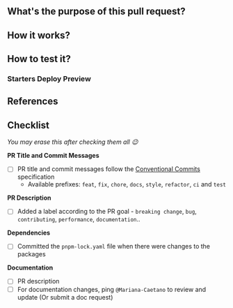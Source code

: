 ## What's the purpose of this pull request?

<!--- Considering the context, what is the problem we'll solve? Where in VTEX's big picture our issue fits in? Write a tweet about the context and the problem itself. --->

## How it works?

<!--- Tell us the role of the new feature, or component, in its context. Provide details about what you have implemented and screenshots if applicable.  --->

## How to test it?

<!--- Describe the steps with bullet points. Is there any external link that can be used to better test it or an example? --->

### Starters Deploy Preview

<!--- Add a link to a deploy preview from `starter.store` with this branch being used. --->

<!--- Tip: You can get an installable version of this branch from the CodeSandbox generated when this PR is created. --->

## References

<!--- Spread the knowledge: is there any content you used to create this PR that is worth sharing? --->

<!--- Extra tip: adding references to related issues or mentioning people important to this PR may be good for the documentation and reviewing process --->

## Checklist

<em>You may erase this after checking them all :wink:</em>

**PR Title and Commit Messages**

- [ ] PR title and commit messages follow the [Conventional Commits](https://www.conventionalcommits.org/en/v1.0.0/) specification
  - Available prefixes: `feat`, `fix`, `chore`, `docs`, `style`, `refactor`, `ci` and `test`

**PR Description**

- [ ] Added a label according to the PR goal - `breaking change`, `bug`, `contributing`, `performance`, `documentation`..

**Dependencies**

- [ ] Committed the `pnpm-lock.yaml` file when there were changes to the packages

**Documentation**

- [ ] PR description
- [ ] For documentation changes, ping `@Mariana-Caetano` to review and update (Or submit a doc request)
